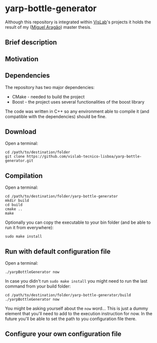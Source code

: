 # yarp-bottle-generator

Although this repository is integrated within [VisLab](https://github.com/vislab-tecnico-lisboa)'s projects it holds the result of my ([Miguel Aragão](https://github.com/mikearagao)) master thesis.

## Brief description

## Motivation

## Dependencies

The repository has two major dependencies:
* CMake - needed to build the project
* Boost - the project uses several functionalities of the boost library

The code was written in C++ so any environment able to compile it (and compatible with the dependencies) should be fine.

## Download

Open a terminal:

    cd /path/to/destination/folder
    git clone https://github.com/vislab-tecnico-lisboa/yarp-bottle-generator.git

## Compilation

Open a terminal:

    cd /path/to/destination/folder/yarp-bottle-generator
    mkdir build
    cd build
    cmake ..
    make

Optionally you can copy the executable to your bin folder (and be able to run it from everywhere):

    sudo make install

## Run with default configuration file

Open a terminal:

    ./yarpBottleGenerator now

In case you didn't run `sudo make install` you might need to run the last command from your build folder:

    cd /path/to/destination/folder/yarp-bottle-generator/build
    ./yarpBottleGenerator now

You might be asking yourself about the `now` word... This is just a dummy element that you'll need to add to the execution instruction for now. In the future you'll be able to set the path to you configuration file there.

## Configure your own configuration file